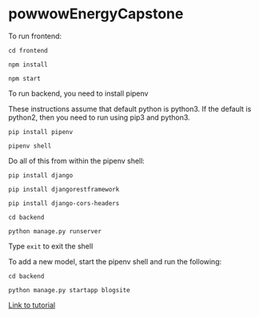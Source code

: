 # powwowEnergyCapstone

To run frontend:

```
cd frontend

npm install

npm start
```

To run backend, you need to install pipenv

These instructions assume that default python is python3. If the default is python2, then you need to run using pip3 and python3.

```
pip install pipenv

pipenv shell
```

Do all of this from within the pipenv shell:
```
pip install django

pip install djangorestframework 

pip install django-cors-headers

cd backend

python manage.py runserver
```

Type ```exit``` to exit the shell

To add a new model, start the pipenv shell and run the following:
```
cd backend

python manage.py startapp blogsite
```


[Link to tutorial](https://scotch.io/tutorials/build-a-to-do-application-using-django-and-react)
